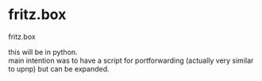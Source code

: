 # fritz.box
fritz.box

this will be in python.  
main intention was to have a script for portforwarding (actually very similar to upnp) but can be expanded.
